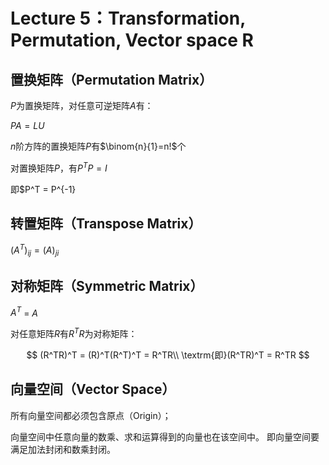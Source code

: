 
# Lecture 5：Transformation, Permutation, Vector space R

## 置换矩阵（Permutation Matrix）

$P$为置换矩阵，对任意可逆矩阵$A$有：

$PA=LU$

$n$阶方阵的置换矩阵$P$有$\binom{n}{1}=n!$个

对置换矩阵$P$，有$P^TP = I$

即$P^T = P^{-1}
## 转置矩阵（Transpose Matrix）

$(A^T)_{ij} = (A)_{ji}$

## 对称矩阵（Symmetric Matrix）

$A^T$ = $A$

对任意矩阵$R$有$R^TR$为对称矩阵：

$$
(R^TR)^T = (R)^T(R^T)^T = R^TR\\
\textrm{即}(R^TR)^T = R^TR
$$

## 向量空间（Vector Space）

所有向量空间都必须包含原点（Origin）；

向量空间中任意向量的数乘、求和运算得到的向量也在该空间中。
即向量空间要满足加法封闭和数乘封闭。

